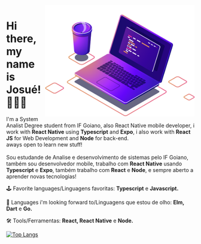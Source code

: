 <img src="https://github.com/JosueCesar/JosueCesar/blob/main/images/computer-illustration.png" min-width="400px" max-width="400px" width="400px" align="right" alt="Computador iuriCode">

<h1>Hi there, my name is Josué! 🙋🏻‍♂️</h1>

<p align="left">
  I'm a System Analist Degree student from IF Goiano, also React Native mobile developer, i work with
  <strong>React Native</strong> using <strong>Typescript</strong> and <strong>Expo</strong>, i also work with <strong>React JS</strong> for Web Development and <strong>Node</strong> for back-end.<br/>aways open to learn new stuff!<br/><br/>
  Sou estudande de Analise e desenvolvimento de sistemas pelo IF Goiano, também sou desenvolvedor mobile, trabalho com <strong>React Native</strong> usando <strong>Typescript</strong> e <strong>Expo</strong>, também trabalho com <strong>React</strong> e <strong>Node</strong>, e sempre aberto a aprender novas tecnologias!
</p>

<p align="left">
  🕹 Favorite languages/Linguagens favoritas: <strong>Typescript</strong> e <strong>Javascript.</strong>
</p>

<p align="left">
  🎯 Languages i'm looking forward to/Linguagens que estou de olho: <strong>Elm, Dart</strong> e <strong>Go.</strong>
</p>

<p align="left">
  🛠 Tools/Ferramentas: <strong>React, React Native</strong> e <strong>Node.</strong>
</p>

[![Top Langs](https://github-readme-stats.vercel.app/api/top-langs/?username=JosueCesar)](https://github.com/JosueCesar/github-readme-stats)
